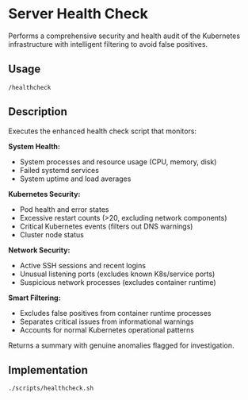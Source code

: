 # Server Health Check

Performs a comprehensive security and health audit of the Kubernetes infrastructure with intelligent filtering to avoid false positives.

## Usage

```
/healthcheck
```

## Description

Executes the enhanced health check script that monitors:

**System Health:**
- System processes and resource usage (CPU, memory, disk)
- Failed systemd services
- System uptime and load averages

**Kubernetes Security:**
- Pod health and error states
- Excessive restart counts (>20, excluding network components)
- Critical Kubernetes events (filters out DNS warnings)
- Cluster node status

**Network Security:**
- Active SSH sessions and recent logins
- Unusual listening ports (excludes known K8s/service ports)
- Suspicious network processes (excludes container runtime)

**Smart Filtering:**
- Excludes false positives from container runtime processes
- Separates critical issues from informational warnings
- Accounts for normal Kubernetes operational patterns

Returns a summary with genuine anomalies flagged for investigation.

## Implementation

```bash
./scripts/healthcheck.sh
```